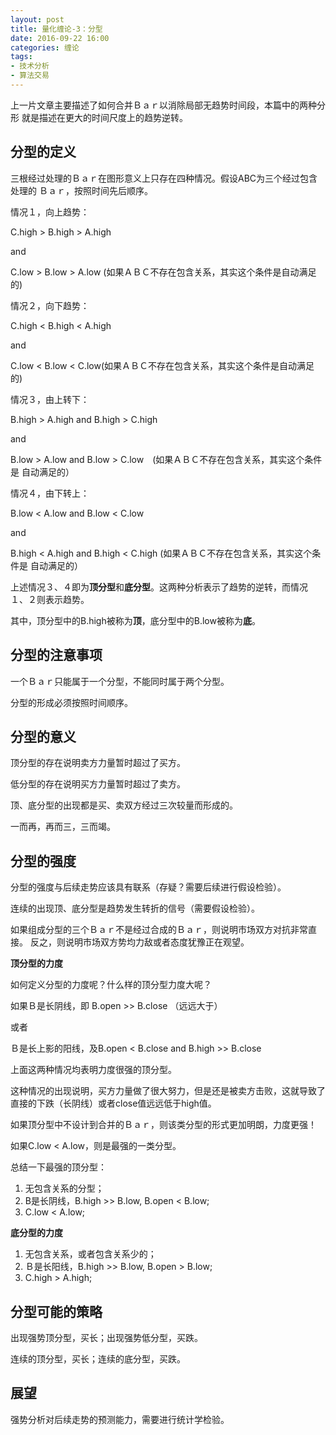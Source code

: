 ```yaml
---
layout: post
title: 量化缠论-3：分型
date: 2016-09-22 16:00
categories: 缠论
tags:
- 技术分析
- 算法交易
---
```


上一片文章主要描述了如何合并Ｂａｒ以消除局部无趋势时间段，本篇中的两种分形
就是描述在更大的时间尺度上的趋势逆转。

## 分型的定义

三根经过处理的Ｂａｒ在图形意义上只存在四种情况。假设ABC为三个经过包含处理的
Ｂａｒ，按照时间先后顺序。

情况１，向上趋势：

C.high > B.high > A.high

and

C.low > B.low > A.low (如果ＡＢＣ不存在包含关系，其实这个条件是自动满足的)

情况２，向下趋势：

C.high < B.high < A.high

and

C.low < B.low < C.low(如果ＡＢＣ不存在包含关系，其实这个条件是自动满足的)

情况３，由上转下：

B.high > A.high and B.high > C.high

and

B.low > A.low and B.low > C.low　(如果ＡＢＣ不存在包含关系，其实这个条件是
自动满足的）

情况４，由下转上：

B.low < A.low and B.low < C.low

and

B.high < A.high and B.high < C.high (如果ＡＢＣ不存在包含关系，其实这个条件是
自动满足的）

上述情况３、４即为**顶分型**和**底分型**。这两种分析表示了趋势的逆转，而情况
１、２则表示趋势。

其中，顶分型中的B.high被称为**顶**，底分型中的B.low被称为**底**。

## 分型的注意事项

一个Ｂａｒ只能属于一个分型，不能同时属于两个分型。

分型的形成必须按照时间顺序。

## 分型的意义

顶分型的存在说明卖方力量暂时超过了买方。

低分型的存在说明买方力量暂时超过了卖方。

顶、底分型的出现都是买、卖双方经过三次较量而形成的。

>
一而再，再而三，三而竭。

## 分型的强度

分型的强度与后续走势应该具有联系（存疑？需要后续进行假设检验）。

连续的出现顶、底分型是趋势发生转折的信号（需要假设检验）。

如果组成分型的三个Ｂａｒ不是经过合成的Ｂａｒ，则说明市场双方对抗非常直接。
反之，则说明市场双方势均力敌或者态度犹豫正在观望。

**顶分型的力度**

如何定义分型的力度呢？什么样的顶分型力度大呢？

如果Ｂ是长阴线，即 B.open >> B.close （远远大于）

或者

Ｂ是长上影的阳线，及B.open < B.close and B.high >> B.close

上面这两种情况均表明力度很强的顶分型。

这种情况的出现说明，买方力量做了很大努力，但是还是被卖方击败，这就导致了
直接的下跌（长阴线）或者close值远远低于high值。

如果顶分型中不设计到合并的Ｂａｒ，则该类分型的形式更加明朗，力度更强！

如果C.low < A.low，则是最强的一类分型。

总结一下最强的顶分型：

1. 无包含关系的分型；  
2. B是长阴线，B.high >> B.low, B.open < B.low;  
3. C.low < A.low;  

**底分型的力度**

1. 无包含关系，或者包含关系少的；  
2. Ｂ是长阳线，B.high >> B.low, B.open > B.low;  
3. C.high > A.high;  

## 分型可能的策略

出现强势顶分型，买长；出现强势低分型，买跌。

连续的顶分型，买长；连续的底分型，买跌。

## 展望

强势分析对后续走势的预测能力，需要进行统计学检验。

